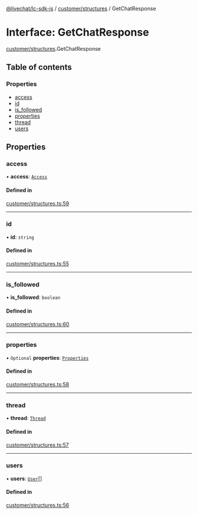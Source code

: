 [@livechat/lc-sdk-js](../README.md) / [customer/structures](../modules/customer_structures.md) / GetChatResponse

# Interface: GetChatResponse

[customer/structures](../modules/customer_structures.md).GetChatResponse

## Table of contents

### Properties

- [access](customer_structures.GetChatResponse.md#access)
- [id](customer_structures.GetChatResponse.md#id)
- [is\_followed](customer_structures.GetChatResponse.md#is_followed)
- [properties](customer_structures.GetChatResponse.md#properties)
- [thread](customer_structures.GetChatResponse.md#thread)
- [users](customer_structures.GetChatResponse.md#users)

## Properties

### access

• **access**: [`Access`](objects.Access.md)

#### Defined in

[customer/structures.ts:59](https://github.com/livechat/lc-sdk-js/blob/a3fdde0/src/customer/structures.ts#L59)

___

### id

• **id**: `string`

#### Defined in

[customer/structures.ts:55](https://github.com/livechat/lc-sdk-js/blob/a3fdde0/src/customer/structures.ts#L55)

___

### is\_followed

• **is\_followed**: `boolean`

#### Defined in

[customer/structures.ts:60](https://github.com/livechat/lc-sdk-js/blob/a3fdde0/src/customer/structures.ts#L60)

___

### properties

• `Optional` **properties**: [`Properties`](objects.Properties.md)

#### Defined in

[customer/structures.ts:58](https://github.com/livechat/lc-sdk-js/blob/a3fdde0/src/customer/structures.ts#L58)

___

### thread

• **thread**: [`Thread`](objects.Thread.md)

#### Defined in

[customer/structures.ts:57](https://github.com/livechat/lc-sdk-js/blob/a3fdde0/src/customer/structures.ts#L57)

___

### users

• **users**: [`User`](../modules/objects.md#user)[]

#### Defined in

[customer/structures.ts:56](https://github.com/livechat/lc-sdk-js/blob/a3fdde0/src/customer/structures.ts#L56)
